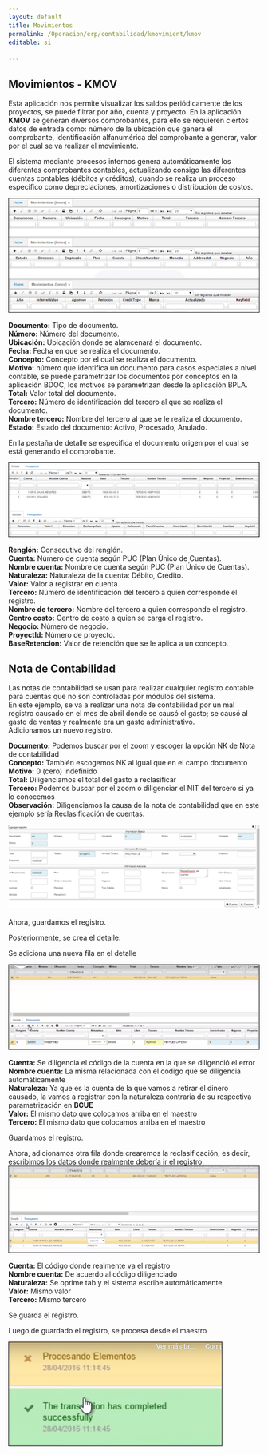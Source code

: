 ```yaml
---
layout: default
title: Movimientos
permalink: /Operacion/erp/contabilidad/kmovimient/kmov
editable: si

---
```


## Movimientos - KMOV

Esta aplicación nos permite visualizar los saldos periódicamente de los proyectos, se puede filtrar por año, cuenta y proyecto. En la aplicación **KMOV** se generan diversos comprobantes, para ello se requieren ciertos datos de entrada como: número de la ubicación que genera el comprobante, identificación alfanumérica del comprobante a generar, valor por el cual se va realizar el movimiento.  

El sistema mediante procesos internos genera automáticamente los diferentes comprobantes contables, actualizando consigo las diferentes cuentas contables (débitos y créditos), cuando se realiza un proceso especifico como depreciaciones, amortizaciones o distribución de costos.  

![](KMOV1.png)

 **Documento:** Tipo de documento.  
 **Número:** Número del documento.  
 **Ubicación:** Ubicación donde se alamcenará el documento.  
 **Fecha:** Fecha en que se realiza el documento.  
 **Concepto:** Concepto por el cual se realiza el documento.  
 **Motivo:** número que identifica un documento para casos especiales a nivel    contable, se puede parametrizar los documentos por conceptos en la aplicación BDOC, los motivos se parametrizan desde la aplicación BPLA.  
 **Total:** Valor total del documento.  
 **Tercero:** Número de identificación del tercero al que se realiza el documento.  
 **Nombre tercero:** Nombre del tercero al que se le realiza el documento.  
 **Estado:** Estado del documento: Activo, Procesado, Anulado.  

En la pestaña de detalle se especifica el documento origen por el cual se está generando el comprobante.  

![](KMOV2.png)

 **Renglón:** Consecutivo del renglón.  
 **Cuenta:** Número de cuenta según PUC (Plan Único de Cuentas).  
 **Nombre cuenta:** Nombre de cuenta según PUC (Plan Único de Cuentas).  
 **Naturaleza:** Naturaleza de la cuenta: Débito, Crédito.  
 **Valor:** Valor a registrar en cuenta.  
 **Tercero:** Número de identificación del tercero a quien corresponde el registro.  
 **Nombre de tercero:** Nombre del tercero a quien corresponde el registro.  
 **Centro costo:** Centro de costo a quien se carga el registro.  
 **Negocio:** Número de negocio.  
 **ProyectId:** Número de proyecto.  
 **BaseRetencion:** Valor de retención que se le aplica a un concepto.  
 
 
## Nota de Contabilidad  

Las notas de contabilidad se usan para realizar cualquier registro contable para cuentas que no son controladas por módulos del sistema.  
En este ejemplo, se va a realizar una nota de contabilidad por un mal registro causado en el mes de abril donde se causó el gasto; se causó al gasto de ventas y realmente era un gasto administrativo.  
Adicionamos un nuevo registro.  


**Documento:**  Podemos buscar por el zoom y escoger la opción NK de Nota de contabilidad  
**Concepto:** También escogemos NK al igual que en el campo documento  
**Motivo:** 0 (cero) indefinido  
**Total:**  Diligenciamos el total del gasto a reclasificar  
**Tercero:**  Podemos buscar por el zoom o diligenciar el NIT del tercero si ya lo conocemos  
**Observación:**  Diligenciamos la causa de la nota de contabilidad que en este ejemplo sería Reclasificación de cuentas.  

![](kmov3.png)

Ahora, guardamos el registro.  

Posteriormente, se crea el detalle:   

Se adiciona una nueva fila en el detalle  

![](kmov4.png)  

**Cuenta:** Se diligencia el código de la cuenta en la que se diligenció el error  
**Nombre cuenta:** La misma relacionada con el código que se diligencia automáticamente  
**Naturaleza:** Ya que es la cuenta de la que vamos a retirar el dinero causado, la vamos a registrar con la naturaleza contraria de su respectiva parametrización en **BCUE**  
**Valor:** El mismo dato que colocamos arriba en el maestro  
**Tercero:** El mismo dato que colocamos arriba en el maestro  

Guardamos el registro.  

Ahora, adicionamos otra fila donde crearemos la reclasificación, es decir, escribimos los datos donde realmente debería ir el registro:  
![](kmov5.png)  

**Cuenta:** El código donde realmente va el registro  
**Nombre cuenta:** De acuerdo al código diligenciado  
**Naturaleza:** Se oprime tab y el sistema escribe automáticamente  
**Valor:** Mismo valor  
**Tercero:** Mismo tercero  

Se guarda el registro.

Luego de guardado el registro, se procesa desde el maestro

![](kmov6.png)








